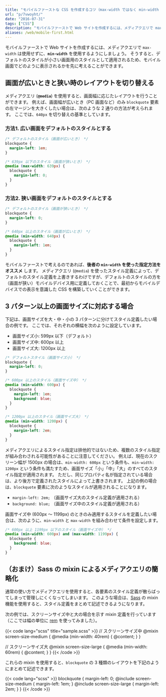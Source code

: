```yaml
---
title: "モバイルファーストな CSS を作成するコツ（max-width ではなく min-width を使うべし）"
url: "p/7vwoyht/"
date: "2016-07-31"
tags: ["CSS"]
description: "モバイルファーストで Web サイトを作成するには、メディアクエリで max-width は使用せずに、min-width を使用するようにしましょう。"
aliases: /web/mobile-first.html
---
```


モバイルファーストで Web サイトを作成するには、メディアクエリで `max-width` は使用せずに、__`min-width`__ を使用するようにしましょう。
そうすると、デフォルトのスタイルが小さい画面用のスタイルとして適用されるため、モバイル画面でどのように表示されるかを先に考えることができます。


画面が広いときと狭い時のレイアウトを切り替える
----

メディアクエリ (__`@media`__) を使用すると、画面幅に応じたレイアウトを行うことができます。
例えば、画面幅が広いとき（PC 画面など）のみ `blockquote` 要素の左マージンを大きくしたい場合は、次のような 2 通りの方法が考えられます。
ここでは、`640px` を切り替えの基準としています。

### 方法1. 広い画面をデフォルトのスタイルとする

```css
/* デフォルトのスタイル（画面が広いとき） */
blockquote {
  margin-left: 1em;
}

/* 639px 以下のスタイル（画面が狭いとき） */
@media (max-width: 639px) {
  blockquote {
    margin-left: 0;
  }
}
```

### 方法2. 狭い画面をデフォルトのスタイルとする

```css
/* デフォルトのスタイル（画面が狭いとき） */
blockquote {
  margin-left: 0;
}

/* 640px 以上のスタイル（画面が広いとき） */
@media (min-width: 640px) {
  blockquote {
    margin-left: 1em;
  }
}
```

モバイルファーストで考えるのであれば、__後者の `min-width` を使った指定方法をオススメ__ します。
メディアクエリ (`@media`) を使ったスタイル定義によって、デフォルトのスタイル定義を上書きするわけですが、デフォルトのスタイルの方を（画面が狭い）モバイルデバイス用に定義しておくことで、最初からモバイルデバイスでの表示を意識した CSS を構築していくことができます。


3 パターン以上の画面サイズに対応する場合
----

下記は、画面サイズを大・中・小の 3 パターンに分けてスタイル定義したい場合の例です。
ここでは、それぞれの横幅を次のように設定しています。

* 画面サイズ小: 599px 以下（デフォルト）
* 画面サイズ中: 600px 以上
* 画面サイズ大: 1200px 以上

```css
/* デフォルトスタイル（画面サイズ小） */
blockquote {
  margin-left: 0;
}

/* 600px 以上のスタイル（画面サイズ中） */
@media (min-width: 600px) {
  blockquote {
    margin-left: 1em;
    background: blue;
  }
}

/* 1200px 以上のスタイル（画面サイズ大） */
@media (min-width: 1200px) {
  blockquote {
    margin-left: 2em;
  }
}
```

メディアクエリによるスタイル指定は排他的ではないため、複数のスタイル指定が組み合わされる可能性があることに注意してください。
例えば、現在のスクリーン幅が 1500px の場合は、`min-width: 600px` という条件も、`min-width: 1200px` という条件も満たすため、画面サイズ「小」「中」「大」のすべてのスタイル指定が適用されます。
ただし、同じプロパティ名が指定されている場合は、より後方で定義されたスタイルによって上書きされます。
上記の例の場合は、`blockquote` 要素に次のようなスタイルが適用されることになります。

- `margin-left: 2em;` （画面サイズ大のスタイル定義が適用される）
- `background: blue;` （画面サイズ中のスタイル定義が適用される）

画面サイズ中 (600px ～ 1199px) のときのみ適用するスタイルを定義したい場合は、次のように、`min-width` と `max-width` を組み合わせて条件を設定します。

```css
/* 600px 以上 1199px 以下のスタイル（画面サイズ中） */
@media (min-width: 600px) and (max-width: 1199px) {
  blockquote {
    background: blue;
  }
}
```


（おまけ）Sass の mixin によるメディアクエリの簡略化
----

通常の使い方でメディアクエリを使用すると、各要素のスタイル定義が散らばってしまって管理しにくくなってしまいます。
このような場合は、[Sass](/sass/) の mixin 機能を使用すると、スタイル定義をまとめて記述できるようになります。

次の例では、スクリーンサイズ中と大の場合を示す mixin 定義を行っています（ここでは幅の単位に [rem](/p/hbh4dwr/) を使ってみました）。

{{< code lang="scss" title="sample.scss" >}}
// スクリーンサイズ中
@mixin screen-size-medium {
  @media (min-width: 40rem) { @content; }
}

// スクリーンサイズ大
@mixin screen-size-large {
  @media (min-width: 60rem) { @content; }
}
{{< /code >}}

これらの mixin を使用すると、`blockquote` の 3 種類のレイアウトを下記のようにまとめて記述できます。

{{< code lang="scss" >}}
blockquote {
  margin-left: 0;
  @include screen-size-medium {
    margin-left: 1em;
  }
  @include screen-size-large {
    margin-left: 2em;
  }
}
{{< /code >}}

